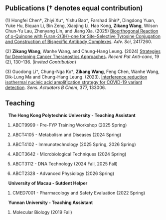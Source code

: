 ## Publications († denotes equal contribution)

(1) Hongfei Chen†, Zhiyi Xu†, Yishu Bao†, Farshad Shiri†, Dingdong Yuan, Yuke Hu, Biquan Li, Bin Zeng, Xiaojing Li, Hao Kong, **Zikang Wang**, Wilson Chun-Yu Lau, Zhenyang Lin, and Jiang Xia. (2025) [Bioorthogonal Reaction of o-Quinone with Furan-2(3H)-one for Site-Selective Tyrosine Conjugation and Construction of Bispecific Antibody Complexes](https://advanced.onlinelibrary.wiley.com/doi/10.1002/advs.202417260). _Adv. Sci_, 2417260.

(2) **Zikang Wang**, Wanhe Wang, and Chung-Hang Leung. (2024) [Strategies for Developing Cancer Theranostics Approaches](https://www.eurekaselect.com/article/131687). _Recent Pat Anti-canc_, 19 (2), 130–136. (_Invited Contribution_)

(3) Guodong Li†, Chung-Nga Ko†, **Zikang Wang**, Feng Chen, Wanhe Wang, Dik-Lung Ma and Chung-Hang Leung. (2023). [Interference reduction isothermal nucleic acid amplification strategy for COVID-19 variant detection](https://www.sciencedirect.com/science/article/pii/S0925400522016495?via%3Dihub#fig0030). _Sens. Actuators B Chem_, 377, 133006.


## Teaching

<h4 style="margin:0 10px 0;">The Hong Kong Polytechnic University - Teaching Assistant</h4> 

1. ABCT9999 - Pre-FYP Training Workshop (2025 Spring)

2. ABCT4105 - Metabolism and Diseases (2024 Spring)

3. ABCT4102 - Immunotechnology (2025 Spring, 2026 Spring)

4. ABCT3642 - Microbiological Techniques (2024 Spring)

5. ABCT3112 - DNA Technology (2024 Fall, 2025 Fall)

6. ABCT2328 - Advanced Physiology (2026 Spring)

<h4 style="margin:0 10px 0;">University of Macau - Sutdent Helper</h4>

1. CMED7001 - Pharmacology and Safety Evaluation (2022 Spring)

<h4 style="margin:0 10px 0;">Yunnan University - Teaching Assistant</h4>

1. Molecular Biology (2019 Fall)

